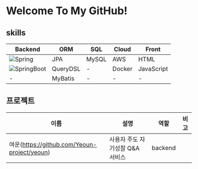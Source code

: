 [badge-spring]: https://img.shields.io/badge/spring-%236DB33F.svg?style=for-the-badge&logo=spring&logoColor=white
[badge-springboot]: https://img.shields.io/badge/springboot-6DB33F.svg?style=for-the-badge&logo=springboot&logoColor=white
[badge-docker]: https://img.shields.io/badge/docker-%230db7ed.svg?style=for-the-badge&logo=docker&logoColor=white

# Welcome To My GitHub!

## skills
| **Backend**                     | **ORM**       | **SQL** | **Cloud** | **Front**     |
|---------------                  |---------------|---------|-----------|---------------|
| ![Spring][badge-spring]         | JPA           | MySQL   | AWS       | HTML          |
| ![SpringBoot][badge-springboot] | QueryDSL      | -       | Docker    | JavaScript    |
| -                               | MyBatis       | -       | -         | -             |

[yeoun]: https://github.com/Yeoun-project/yeoun

## 프로젝트
| **이름**      | **설명**                      | **역할** | **비고** |
|   ----        |   ----                        |   ----   |   ----   |
| 여운(https://github.com/Yeoun-project/yeoun) | 사용자 주도 자기성찰 Q&A 서비스 | backend |          |
